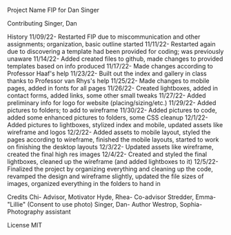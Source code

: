 Project Name
FIP for Dan Singer

Contributing
Singer, Dan

History
11/09/22- Restarted FIP due to miscommunication and other assignments; organization, basic outline started
11/11/22- Restarted again due to discovering a template had been provided for coding; was previously unaware
11/14/22- Added created files to github, made changes to provided templates based on info produced
11/17/22- Made changes according to Professor Haaf's help
11/23/22- Built out the index and gallery in class thanks to Professor van Rhys's help
11/25/22- Made changes to mobile pages, added in fonts for all pages
11/26/22- Created lightboxes, added in contact forms, added links, some other small tweaks
11/27/22- Added preliminary info for logo for website (placing/sizing/etc.)
11/29/22- Added pictures to folders; to add to wireframe
11/30/22- Added pictures to code, added some enhanced pictures to folders, some CSS cleanup
12/1/22- Added pictures to lightboxes, stylized index and mobile, updated assets like wireframe and logos
12/2/22- Added assets to mobile layout, styled the pages according to wireframe, finished the mobile layouts, started to work on finishing the desktop layouts
12/3/22- Updated assets like wireframe, created the final high res images
12/4/22- Created and styled the final lightboxes, cleaned up the wireframe (and added lightboxes to it)
12/5/22- Finalized the project by organizing everything and cleaning up the code, revamped the design and wireframe slightly, updated the file sizes of images, organized everything in the folders to hand in

Credits
Chi- Advisor, Motivator
Hyde, Rhea- Co-advisor
Stredder, Emma- "Lillie" (Consent to use photo)
Singer, Dan- Author
Westrop, Sophia- Photography assistant

License
MIT